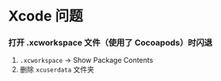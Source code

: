 # Xcode 问题

### 打开 .xcworkspace 文件（使用了 Cocoapods）时闪退

1. `.xcworkspace` -> Show Package Contents
2. 删除 `xcuserdata` 文件夹


